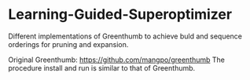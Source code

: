 # Learning-Guided-Superoptimizer
Different implementations of Greenthumb to achieve buld and sequence orderings for pruning and expansion.

Original Greenthumb: https://github.com/mangpo/greenthumb
The procedure install and run is similar to that of Greenthumb.
